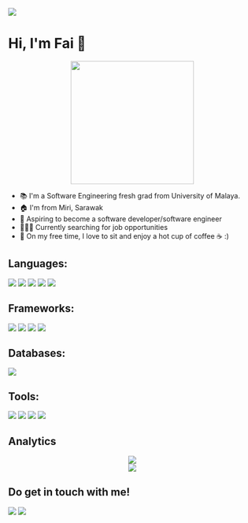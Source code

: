 ![](https://visitor-badge-reloaded.herokuapp.com/badge?page_id=https://github.com/fai1604&color=2A5075&lcolor=757575&style=for-the-badge&logo=Github&text=Visitors)

<h1>Hi, I'm Fai 👋</h1>
<p align="center">
  <img width="250" src="https://www.icegif.com/wp-content/uploads/pepe-the-frog-icegif.gif" />
</p>

<!--
**fai1604/fai1604** is a ✨ _special_ ✨ repository because its `README.md` (this file) appears on your GitHub profile.

Here are some ideas to get you started:

- 🔭 I’m currently working on ...
- 🌱 I’m currently learning ...
- 👯 I’m looking to collaborate on ...
- 🤔 I’m looking for help with ...
- 💬 Ask me about ...
- 📫 How to reach me: ...
- 😄 Pronouns: ...
- ⚡ Fun fact: ...
-->

- 📚 I'm a Software Engineering fresh grad from University of Malaya.
- 🏠 I'm from Miri, Sarawak
- 🚀 Aspiring to become a software developer/software engineer
- 👨🏻‍💻 Currently searching for job opportunities 
- 👾 On my free time, I love to sit and enjoy a hot cup of coffee  ☕️ :)

## Languages:
<p>
  <img src="https://img.shields.io/badge/HTML5-E34F26?style=for-the-badge&logo=html5&logoColor=white">
  <img src="https://img.shields.io/badge/CSS3-1572B6?style=for-the-badge&logo=css3&logoColor=white">
  <img src="https://img.shields.io/badge/javascript-%23323330.svg?style=for-the-badge&logo=javascript&logoColor=%23F7DF1E">
  <img src="https://img.shields.io/badge/php-%23777BB4.svg?style=for-the-badge&logo=php&logoColor=white">
  <img src="https://img.shields.io/badge/Python-3776AB?style=for-the-badge&logo=python&logoColor=white">
</p>

## Frameworks:
<p>
  <img src="https://img.shields.io/badge/Bootstrap-563D7C?style=for-the-badge&logo=bootstrap&logoColor=white">
  <img src="https://img.shields.io/badge/laravel-%23FF2D20.svg?style=for-the-badge&logo=laravel&logoColor=white">
  <img src="https://img.shields.io/badge/Tailwind_CSS-38B2AC?style=for-the-badge&logo=tailwind-css&logoColor=white">
  <img src="https://img.shields.io/badge/Flask-000000?style=for-the-badge&logo=flask&logoColor=white">
</p>

## Databases:
<p>
  <img src="https://img.shields.io/badge/MySQL-00000F?style=for-the-badge&logo=mysql&logoColor=white">
</p>

## Tools:
<p>
  <img src="https://img.shields.io/badge/VisualStudioCode-0078d7.svg?style=for-the-badge&logo=visual-studio-code&logoColor=white">
  <img src="https://img.shields.io/badge/git-%23F05033.svg?style=for-the-badge&logo=git&logoColor=white">
  <img src="https://img.shields.io/badge/figma-%23F24E1E.svg?style=for-the-badge&logo=figma&logoColor=white">
  <img src="https://img.shields.io/badge/Trello-%23026AA7.svg?style=for-the-badge&logo=Trello&logoColor=white">
</p>

## Analytics
<p align="center">
  <img src="https://github-readme-stats.vercel.app/api?username=fai1604&show_icons=true&theme=tokyonight">
  <br>
  <img src="https://github-readme-stats.vercel.app/api/top-langs/?username=fai1604&layout=compact&theme=tokyonight&langs_count=8">
</p>


## Do get in touch with me!
<p>
<a href="https://www.linkedin.com/in/fai1604/"><img src="https://img.shields.io/badge/LinkedIn-0077B5?style=for-the-badge&logo=linkedin&logoColor=white"></a>
<a href="mailto:mohamadfairuz1604@gmail.com"><img src="https://img.shields.io/badge/Gmail-D14836?style=for-the-badge&logo=gmail&logoColor=white"></a>
</p>




